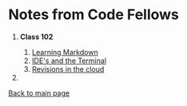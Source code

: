 # Notes from Code Fellows

1. **Class 102**
    1. [Learning Markdown](https://vadengrey.github.io/reading-notes/102learning-markdown)
    2. [IDE's and the Terminal](https://vadengrey.github.io/reading-notes/IDEs-and-the-Terminal)
    3. [Revisions in the cloud]()

2. 


[Back to main page](https://vadengrey.github.io/reading-notes/)
